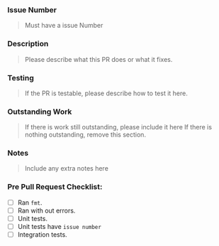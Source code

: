 <!--
Please fill in some brief details below about the PR.
Please remove unused sections.
 -->
### Issue Number
> Must have a issue Number

### Description
> Please describe what this PR does or what it fixes.

### Testing
> If the PR is testable, please describe how to test it here.

### Outstanding Work
> If there is work still outstanding, please include it here
> If there is nothing outstanding, remove this section.

### Notes
> Include any extra notes here

### Pre Pull Request Checklist:
- [ ] Ran `fmt`.
- [ ] Ran with out errors.
- [ ] Unit tests.
- [ ] Unit tests have `issue number`
- [ ] Integration tests.
